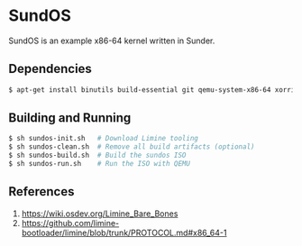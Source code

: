 SundOS
======

SundOS is an example x86-64 kernel written in Sunder.

## Dependencies
```sh
$ apt-get install binutils build-essential git qemu-system-x86-64 xorriso
```

## Building and Running
```sh
$ sh sundos-init.sh   # Download Limine tooling
$ sh sundos-clean.sh  # Remove all build artifacts (optional)
$ sh sundos-build.sh  # Build the sundos ISO
$ sh sundos-run.sh    # Run the ISO with QEMU
```

## References
1. https://wiki.osdev.org/Limine_Bare_Bones
2. https://github.com/limine-bootloader/limine/blob/trunk/PROTOCOL.md#x86_64-1
